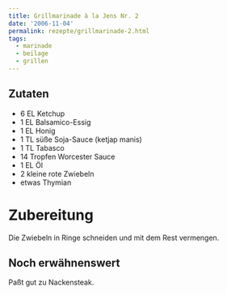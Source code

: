 ```yaml
---
title: Grillmarinade à la Jens Nr. 2
date: '2006-11-04'
permalink: rezepte/grillmarinade-2.html
tags:
  - marinade
  - beilage
  - grillen
---
```

<aside class="recipe__ingredients">

## Zutaten

- 6 EL Ketchup
- 1 EL Balsamico-Essig
- 1 EL Honig
- 1 TL süße Soja-Sauce (ketjap manis)
- 1 TL Tabasco
- 14 Tropfen Worcester Sauce
- 1 EL Öl
- 2 kleine rote Zwiebeln
- etwas Thymian

</aside>

<div class="recipe__content">

# Zubereitung

Die Zwiebeln in Ringe schneiden und mit dem Rest vermengen.

## Noch erwähnenswert

Paßt gut zu Nackensteak.

</div>

